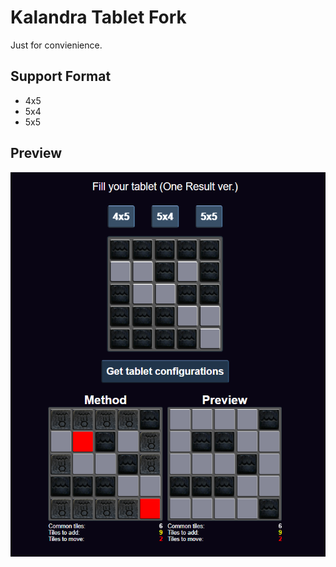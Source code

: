 # Kalandra Tablet Fork
Just for convienience.


## Support Format
- 4x5
- 5x4
- 5x5

## Preview
![Web Content](./imgs/WebPreview.png)
